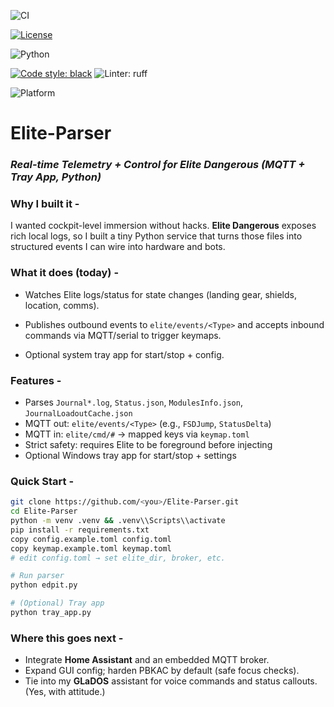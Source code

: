 <!-- CI on main -->
![CI](https://github.com/golemedia/Elite-Parser/actions/workflows/ci.yml/badge.svg?branch=main)
<!-- License (reads your LICENSE file) -->
[![License](https://img.shields.io/github/license/golemedia/Elite-Parser)](LICENSE)
<!-- Python versions you test in CI (static) -->
![Python](https://img.shields.io/badge/python-3.10%20|%203.11%20|%203.12-blue?logo=python)
<!-- Code style + linter you actually use -->
[![Code style: black](https://img.shields.io/badge/code%20style-black-000000.svg)](https://github.com/psf/black)
![Linter: ruff](https://img.shields.io/badge/linter-ruff-46a?logo=python)
<!-- Platform reality -->
![Platform](https://img.shields.io/badge/platform-Windows-0078D6?logo=windows)

# Elite-Parser

### *Real-time Telemetry + Control for Elite Dangerous (MQTT + Tray App, Python)*

### **Why I built it -** 
I wanted cockpit-level immersion without hacks. **Elite Dangerous** exposes rich local logs, so I built a tiny Python service that turns those files into structured events I can wire into hardware and bots. 

### **What it does (today) -** 

- Watches Elite logs/status for state changes (landing gear, shields, location, comms).

- Publishes outbound events to `elite/events/<Type>` and accepts inbound commands via MQTT/serial to trigger keymaps.

- Optional system tray app for start/stop + config. [](https://github.com/golemedia/Elite-Parser)


### Features - 

- Parses `Journal*.log`, `Status.json`, `ModulesInfo.json`, `JournalLoadoutCache.json`
- MQTT out: `elite/events/<Type>` (e.g., `FSDJump`, `StatusDelta`)
- MQTT in: `elite/cmd/#` → mapped keys via `keymap.toml`
- Strict safety: requires Elite to be foreground before injecting
- Optional Windows tray app for start/stop + settings

### Quick Start - 

```bash
git clone https://github.com/<you>/Elite-Parser.git
cd Elite-Parser
python -m venv .venv && .venv\\Scripts\\activate
pip install -r requirements.txt
copy config.example.toml config.toml
copy keymap.example.toml keymap.toml
# edit config.toml → set elite_dir, broker, etc.

# Run parser
python edpit.py

# (Optional) Tray app
python tray_app.py
```

### **Where this goes next -** 

- Integrate **Home Assistant** and an embedded MQTT broker.
- Expand GUI config; harden PBKAC by default (safe focus checks).
- Tie into my **GLaDOS** assistant for voice commands and status callouts. (Yes, with attitude.) [](https://www.golemedia.net/blog/2025/08/elite-parser/)
